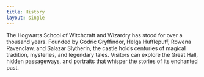 ```yaml
---
title: History
layout: single
---
```


The Hogwarts School of Witchcraft and Wizardry has stood for over a thousand years. 
Founded by Godric Gryffindor, Helga Hufflepuff, Rowena Ravenclaw, and Salazar Slytherin, 
the castle holds centuries of magical tradition, mysteries, and legendary tales. 
Visitors can explore the Great Hall, hidden passageways, and portraits that whisper the 
stories of its enchanted past.
